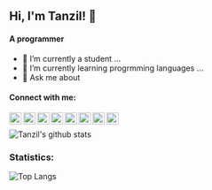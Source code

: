 ## Hi, I'm Tanzil! 👋


#### A programmer

- 🔭 I’m currently a student ...
- 🌱 I’m currently learning progrmming languages ...
- 💬 Ask me about 

#### Connect with me:
[<img align="left" alt="ahmubashshir | Twitter" width="22px" src="https://simpleicons.org/icons/twitter.svg" />][twitter]
[<img align="left" alt="ahmubashshir | Matrix" width="22px" src="https://simpleicons.org/icons/matrix.svg" />][matrix]
[<img align="left" alt="ahmubashshir | Telegram" width="22px" src="https://simpleicons.org/icons/telegram.svg" />][telegram]
[<img align="left" alt="ahmubashshir | Reddit" width="22px" src="https://simpleicons.org/icons/reddit.svg" />][reddit]
[<img align="left" alt="ahmubashshir | Discord" width="22px" src="https://simpleicons.org/icons/discord.svg" />][discord]
[<img align="left" alt="ahmubashshir | Kitsu" width="22px" src="https://github.com/hummingbird-me/kitsu-web/raw/the-future/public/svg/groups/kitsu.svg" />][kitsu]
[<img align="left" alt="ahmubashshir | Anilist" width="22px" src="https://anilist.co/img/icons/icon.svg" />][anilist]
[<img align="left" alt="ahmubashshir | Trakt.tv" width="22px" src="https://simpleicons.org/icons/trakt.svg" />][trakt]
<br />

![Tanzil's github stats](https://github-readme-stats.vercel.app/api?username=tanzilamd&show_icons=true&theme=radical)
### Statistics:

![Top Langs](https://github-readme-stats.vercel.app/api/top-langs/?username=tanzilamd&layout=compact)


[twitter]: https://twitter.com/ahmubashshir
[kitsu]: https://kitsu.io/users/ahmubashshir
[anilist]: https://anilist.co/user/ahmubashshir
[trakt]: https://trakt.tv/users/ahmubashshir
[matrix]: https://matrix.to/#/@ahm:feneas.org
[telegram]: https://t.me/ahmubashshir
[reddit]: https://reddit.com/u/ahmubashshir
[discord]: https://discord.com/users/ahmubashshir#3527


